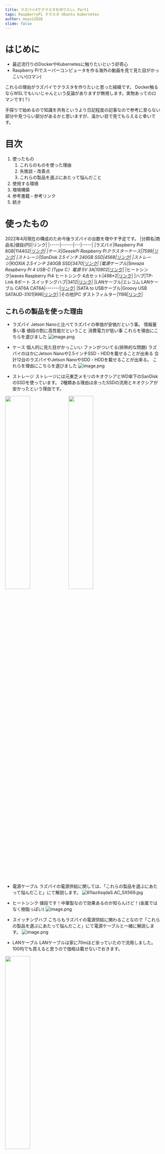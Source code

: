 ```yaml
---
title: ラズパイ4でクラスタを作りたい。Part1
tags: RaspberryPi クラスタ Ubuntu kubernetes
author: moyu12028
slide: false
---
```

# はじめに
* 最近流行りのDockerやKubernetesに触りたいという好奇心
* Raspberry Piでスーパーコンピュータを作る海外の動画を見て見た目がかっこいい(ロマン)

これらの理由がラズパイでクラスタを作りたいと思った経緯です。
Docker触るならWSLでもいいじゃんという反論がありますが無視します。実物あってのロマンです(？)

手探りで始めるので知識を共有というより日記程度の記事なので参考に至らない部分や見づらい部分があるかと思いますが、温かい目で見てもらえると幸いです。

# 目次

1. 使ったもの
   1. これらのものを使った理由
   1. 失敗談・改善点
   1. これらの製品を選ぶにあたって悩んだこと
1. 使用する環境
1. 環境構築
1. 参考書籍・参考リンク
1. 続き

# 使ったもの

2022年4月現在の構成のため今後ラズパイの台数を増やす予定です。
|分類名|商品名|値段(円)|リンク|
|-----|------|---|-----|
|ラズパイ|Raspberry Pi4 8GB|11440*2|[リンク](https://www.switch-science.com/catalog/6370/)|
|ケース|GeeekPi Raspberry Piクラスターケース|7599|[リンク]()|
|ストレージ|SanDisk 2.5インチ 240GB SSD|4568|[リンク](https://www.amazon.co.jp/gp/product/B01F9G43WU/ref=ppx_yo_dt_b_search_asin_title?ie=UTF8&th=1)|
|ストレージ|KIOXIA 2.5インチ 240GB SSD|3470|[リンク]()|
|電源ケーブル|Smraza Raspberry Pi 4 USB-C (Type C）電源 5V 3A|1080*2|[リンク](https://www.amazon.co.jp/gp/product/B07DN5V3VN/ref=ppx_yo_dt_b_asin_title_o00_s00?ie=UTF8&psc=1&language=ja_JP)|
|ヒートシンク|waves Raspberry Pi4 ヒートシンク 4点セット|498*2|[リンク](https://www.amazon.co.jp/gp/product/B083TMVKKW/ref=ppx_yo_dt_b_asin_title_o01_s00?ie=UTF8&th=1)|
|ハブ|TP-Link 8ポート スイッチングハブ|3412|[リンク](https://www.amazon.co.jp/gp/product/B00A121WN6/ref=ppx_yo_dt_b_asin_title_o00_s00?ie=UTF8&psc=1)|
|LANケーブル|エレコム LANケーブル CAT6A CAT6A|-------|[リンク](https://www.amazon.co.jp/gp/product/B088P7Z2KM/ref=ppx_yo_dt_b_search_asin_title?ie=UTF8&th=1)|
|SATA to USBケーブル|Groovy USB SATAUD-3101|996|[リンク](https://shop.tsukumo.co.jp/goods/4943508515354/)|
|その他|PC ダストフィルター|1198|[リンク](https://www.amazon.co.jp/gp/product/B088PCCJJ9/ref=ppx_yo_dt_b_search_asin_title?ie=UTF8&psc=1)|

## これらの製品を使った理由 
* ラズパイ
Jetson Nanoと比べてラズパイの単価が安価だという事。
情報量多い事
値段の割に高性能だということ
消費電力が低い事
これらを理由にこちらを選びました
![image.png](https://qiita-image-store.s3.ap-northeast-1.amazonaws.com/0/1275928/27e7644e-aa43-8ee4-3080-f144b29c0efe.png)

* ケース
個人的に見た目がかっこいい
ファンがついてる(排熱的な問題)
ラズパイのほかにJetson Nanoや2.5インチSSD・HDDを載せることが出来る
合計12台のラズパイやJetson NanoやSDD・HDDを載せることが出来る。
これらを理由にこちらを選びました
![image.png](https://qiita-image-store.s3.ap-northeast-1.amazonaws.com/0/1275928/567aac0d-44d9-e538-1296-fa76a45b39ab.png)

* ストレージ
ストレージには元東芝メモリのキオクシアとWD傘下のSanDiskのSSDを使っています。
2種類ある理由は余ったSSDの流用とキオクシアが安かったという理由です。

<img src="https://qiita-image-store.s3.ap-northeast-1.amazonaws.com/0/1275928/bd22e4ad-8d09-4970-f864-7e59e6dfa959.png" width="40%">
<img src="https://qiita-image-store.s3.ap-northeast-1.amazonaws.com/0/1275928/268d259a-d1d9-dd47-c9a1-741e0d5a0a1c.png" width="40%">

* 電源ケーブル
ラズパイの電源供給に関しては、「これらの製品を選ぶにあたって悩んだこと」にて解説します。
![61Iaz4sqdaS._AC_SX569_.jpg](https://qiita-image-store.s3.ap-northeast-1.amazonaws.com/0/1275928/a6617eca-5fa6-bab6-fb4e-f5a5da039dd6.jpeg)

* ヒートシンク
値段です！中華製なので効果あるのか知らんけど！(金属ではなく樹脂っぽい)
![image.png](https://qiita-image-store.s3.ap-northeast-1.amazonaws.com/0/1275928/c6708704-3426-82da-8c7c-f4dd0b1824f1.png)

* スイッチングハブ
こちらもラズパイの電源供給に関わることなので「これらの製品を選ぶにあたって悩んだこと」にて電源ケーブルと一緒に解説します。
![image.png](https://qiita-image-store.s3.ap-northeast-1.amazonaws.com/0/1275928/ca9d4adb-0200-994b-dd87-c94e518a731f.png)

* LANケーブル
LANケーブルは家に70mほど余っていたので流用しました。100均でも買えると思うので価格は載せないでおきます。
<img src="https://qiita-image-store.s3.ap-northeast-1.amazonaws.com/0/1275928/fcea2e1d-62d8-cf50-ba48-a086b9ad0d9c.png" width="40%">


* SATA to USBケーブル
Amazonに中華製のSATA to USBケーブルを何個か買った中ほとんどがすべてUASPに対応してなかったり、1日で断線したりするので、日本の大手パソコンショップでも置いてあるGroovy
<img src="https://qiita-image-store.s3.ap-northeast-1.amazonaws.com/0/1275928/378c3a2c-bf27-8df9-a097-e9988e536889.png" width="30%">


## 失敗談・改善点
選択に失敗した製品を並べます。
* ケース
これの何がいけなかったのかと言いますとむき出しのため埃がたまりやすいです。
また、組み立て・解体がとても手間がかかります。(30分くらい)
おすすめできるかと思うと微妙です。

## これらの製品を選ぶにあたって悩んだこと
# 使用する環境
* OS
Ubuntu Server 22.04 LTS
(2022年4月現在)
# 参考書籍・参考リンク
以下の記事や書籍や動画などの資料が非常に参考になりました。
* 参考書籍

    * 自作PCクラスタ超入門:ゼロからはじめる並列計算環境の構築と運用
https://www.amazon.co.jp/gp/product/4627818211/ref=ppx_yo_dt_b_search_asin_title?ie=UTF8&psc=1
    * Raspberry Piでスーパーコンピュータをつくろう!
https://www.amazon.co.jp/gp/product/4320124375/ref=ppx_yo_dt_b_search_asin_title?ie=UTF8&psc=1
* 参考リンク
    * ラズパイ4で作るディスプレイ付きKubernetesクラスター
https://qiita.com/reireias/items/0d87de18f43f27a8ed9b
    * RaspberryPiクラスタ製作記 第1回「スパコンを作ろう」
http://www.cenav.org/raspi2/
    * Raspberry Pi 4Bで4台構成の自宅クラスター！ ラズパイ4B向けPoE HATを試す
https://internet.watch.impress.co.jp/docs/column/shimizu/1325054.html
    * i built a Raspberry Pi SUPER COMPUTER!! // ft. Kubernetes (k3s cluster w/ Rancher)
https://www.youtube.com/watch?v=X9fSMGkjtug&ab_channel=NetworkChuck
# 続き
続きは環境構築をしていきます。Ubuntuの設定やサーバー構築・Dockerの環境構築などをしていきたいと思います。
5月下旬までに投稿予定です。
